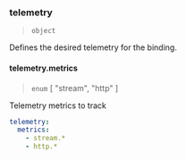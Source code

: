 ### telemetry

> `object`

Defines the desired telemetry for the binding.

#### telemetry.metrics

> `enum` [ "stream", "http" ]

Telemetry metrics to track

```yaml
telemetry:
  metrics:
    - stream.*
    - http.*
```
